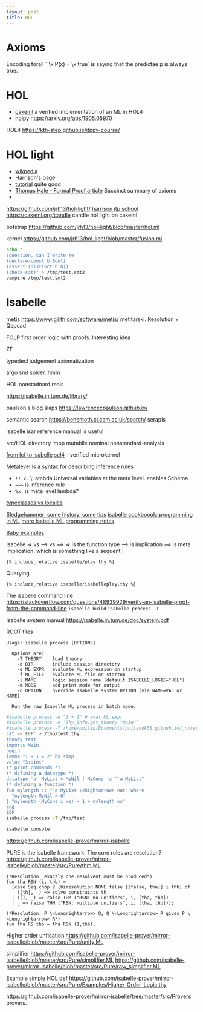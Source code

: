 ```yaml
---
layout: post
title: HOL
---
```


# Axioms

Encoding forall
``\x P(x) = \x true` is saying that the predictae p is always true.

# HOL

- [cakeml](https://cakeml.org/) a verified implementation of an ML in HOL4
- [holpy](https://github.com/bzhan/holpy) <https://arxiv.org/abs/1905.05970>

HOL4
<https://kth-step.github.io/itppv-course/>

# HOL light

- [wikpedia](https://en.wikipedia.org/wiki/HOL_Light)
- [Harrison's page](https://www.cl.cam.ac.uk/~jrh13/hol-light/)
- [tutorial](https://www.cl.cam.ac.uk/~jrh13/hol-light/tutorial.pdf) quite good
- [Thomas Hale - Formal Proof article](https://cmartinez.web.wesleyan.edu/documents/FP.pdf) Succinct summary of axioms
- [](https://crypto.stanford.edu/~blynn/compiler/Hol.html)

<https://github.com/jrh13/hol-light/>
[harrison itp school](https://itp-school-2023.github.io/slides/slides_jrh_part1.pdf)
<https://cakeml.org/candle> candle hol light on cakeml

botstrap <https://github.com/jrh13/hol-light/blob/master/hol.ml>

kernel <https://github.com/jrh13/hol-light/blob/master/fusion.ml>

```bash
echo "
;question, can I write re
(declare-const b Bool)
(assert (distinct b b))
(check-sat)" > /tmp/test.smt2
vampire /tmp/test.smt2
```

#

# Isabelle

metis <https://www.gilith.com/software/metis/>
metitarski. Resolution + Qepcad

FOLP first order logic with proofs. Interesting idea

ZF

typedecl
judgement
axiomatization

argo smt solver. hmm

HOL
nonstadnard reals

<https://isabelle.in.tum.de/library/>

paulson's blog slaps <https://lawrencecpaulson.github.io/>

semantic search <https://behemoth.cl.cam.ac.uk/search/> serapis

isabelle isar reference manual is useful

src/HOL directory
impp mutablle nominal nonstandard-analysis

[from lcf to isabelle](https://dl.acm.org/doi/pdf/10.1007/s00165-019-00492-1)
[sel4](https://sel4.systems/) - verified microkernel

[](https://www.cse.unsw.edu.au/~cs4161/)

Metalevel is a syntax for describing inference rules

- `!! x.`     \Lambda Universal variables at the meta level. enables Schema
- `==>` is inference rule
- `%x.` is meta level lambda?

[typeclasses vs locales](https://twitter.com/LawrPaulson/status/1506603400267505669?s=20&t=y2AWW1GNA8vyxsWqTXmKPQ)

[Sledgehammer: some history, some tips](https://lawrencecpaulson.github.io/2022/04/13/Sledgehammer.html)
[isabelle cookboook: programming in ML](https://web.cs.wpi.edu/~dd/resources_isabelle/isabelle_programming.urban.pdf)
[more isabelle ML programming notes](https://www.lri.fr/~wolff/papers/other/TR_my_commented_isabelle.pdf)

[Baby examples](https://lawrencecpaulson.github.io/2022/05/04/baby-examples.html)

Isabelle => vs --> vs ==>
=> is the function type
--> is implication
==> is meta implication, which is something like a sequent |-

```isabelle
{% include_relative isabelle/play.thy %}
```

Querying

```isabelle
{% include_relative isabelle/isabelleplay.thy %}
```

The isabelle command line <https://stackoverflow.com/questions/48939929/verify-an-isabelle-proof-from-the-command-line>
`isabelle build`
`isabelle process -T`

Isabelle system manual <https://isabelle.in.tum.de/doc/system.pdf>

ROOT files

```
Usage: isabelle process [OPTIONS]

  Options are:
    -T THEORY    load theory
    -d DIR       include session directory
    -e ML_EXPR   evaluate ML expression on startup
    -f ML_FILE   evaluate ML file on startup
    -l NAME      logic session name (default ISABELLE_LOGIC="HOL")
    -m MODE      add print mode for output
    -o OPTION    override Isabelle system OPTION (via NAME=VAL or NAME)

  Run the raw Isabelle ML process in batch mode.
```

```bash
#isabelle process -e "1 + 1" # eval ML expr
#isabelle process -e ’Thy_Info.get_theory "Main"’
#isabelle process -T /home/philip/Documents/philzook58.github.io/_notes/Languages/isabelle/play
cat <<'EOF' > /tmp/test.thy
theory test
imports Main
begin
lemma "1 + 1 = 2" by simp
value "3::int"
(* print_commands *)
(* defining a datatype *)
datatype 'a  MyList = MyNil | MyCons 'a "'a MyList"
(* defining a function *)
fun mylength :: "'a MyList \<Rightarrow> nat" where
  "mylength MyNil = 0"
| "mylength (MyCons x xs) = 1 + mylength xs"
end
EOF
isabelle process -T /tmp/test

```

```bash
isabelle console
```

<https://github.com/isabelle-prover/mirror-isabelle>

PURE is the isabelle framework. The core rules are resolution?
<https://github.com/isabelle-prover/mirror-isabelle/blob/master/src/Pure/thm.ML>

```
(*Resolution: exactly one resolvent must be produced*)
fun tha RSN (i, thb) =
  (case Seq.chop 2 (biresolution NONE false [(false, tha)] i thb) of
    ([th], _) => solve_constraints th
  | ([], _) => raise THM ("RSN: no unifiers", i, [tha, thb])
  | _ => raise THM ("RSN: multiple unifiers", i, [tha, thb]));

(*Resolution: P \<Longrightarrow> Q, Q \<Longrightarrow> R gives P \<Longrightarrow> R*)
fun tha RS thb = tha RSN (1,thb);
```

Higher order unfication <https://github.com/isabelle-prover/mirror-isabelle/blob/master/src/Pure/unify.ML>

simplifier <https://github.com/isabelle-prover/mirror-isabelle/blob/master/src/Pure/simplifier.ML>
<https://github.com/isabelle-prover/mirror-isabelle/blob/master/src/Pure/raw_simplifier.ML>

Example simple HOL def <https://github.com/isabelle-prover/mirror-isabelle/blob/master/src/Pure/Examples/Higher_Order_Logic.thy>

<https://github.com/isabelle-prover/mirror-isabelle/tree/master/src/Provers> provers.
